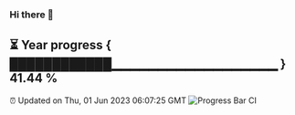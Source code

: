 ### Hi there 👋
⏳ Year progress { ████████████▁▁▁▁▁▁▁▁▁▁▁▁▁▁▁▁▁▁ } 41.44 %
---
⏰ Updated on Thu, 01 Jun 2023 06:07:25 GMT
![Progress Bar CI](https://github.com/Moyi321/Moyi321/workflows/Progress%20Bar%20CI/badge.svg)
